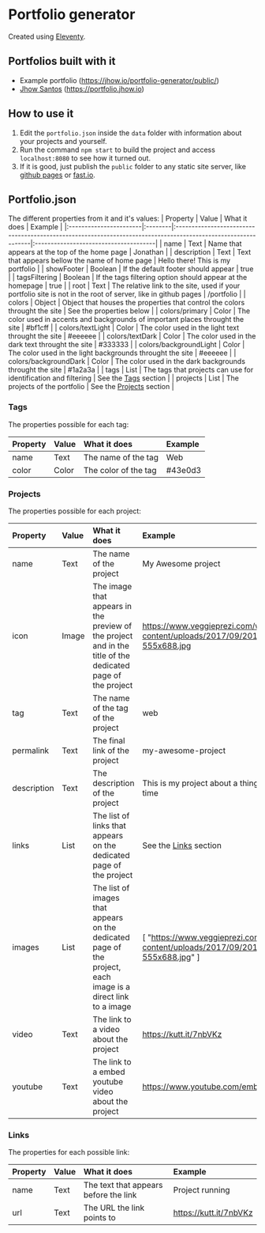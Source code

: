 # Portfolio generator
Created using [Eleventy](https://www.11ty.dev/).

## Portfolios built with it
- Example portfolio (https://jhow.io/portfolio-generator/public/)
- [Jhow Santos](https://twitter.com/pipocacafeinada) (https://portfolio.jhow.io)

## How to use it
1. Edit the `portfolio.json` inside the `data` folder with information about your projects and yourself.
2. Run the command `npm start` to build the project and access `localhost:8080` to see how it turned out.
3. If it is good, just publish the `public` folder to any static site server, like [github pages](https://pages.github.com/) or [fast.io](https://fast.io).

## Portfolio.json
The different properties from it and it's values:
| Property               | Value   | What it does                                                                                                  | Example                               |
|:-----------------------|:--------|:--------------------------------------------------------------------------------------------------------------|:--------------------------------------|
| name                   | Text    | Name that appears at the top of the home page                                                                 | Jonathan                              |
| description            | Text    | Text that appears bellow the name of home page                                                                | Hello there! This is my portfolio     |
| showFooter             | Boolean | If the default footer should appear                                                                           | true                                  |
| tagsFiltering          | Boolean | If the tags filtering option should appear at the homepage                                                    | true                                  |
| root                   | Text    | The relative link to the site, used if your portfolio site is not in the root of server, like in github pages | /portfolio                            |
| colors                 | Object  | Object that houses the properties that control the colors throught the site                                   | See the properties below              |
| colors/primary         | Color   | The color used in accents and backgrounds of important places throught the site                               | #bf1cff                               |
| colors/textLight       | Color   | The color used in the light text throught the site                                                            | #eeeeee                               |
| colors/textDark        | Color   | The color used in the dark text throught the site                                                             | #333333                               |
| colors/backgroundLight | Color   | The color used in the light backgrounds throught the site                                                     | #eeeeee                               |
| colors/backgroundDark  | Color   | The color used in the dark backgrounds throught the site                                                      | #1a2a3a                               |
| tags                   | List    | The tags that projects can use for identification and filtering                                               | See the [Tags](#tags) section         |
| projects               | List    | The projects of the portfolio                                                                                 | See the [Projects](#projects) section |

### Tags
The properties possible for each tag:

| Property | Value | What it does         | Example |
|:---------|:------|:---------------------|:--------|
| name     | Text  | The name of the tag  | Web     |
| color    | Color | The color of the tag | #43e0d3 |

### Projects
The properties possible for each project:

| Property    | Value   | What it does                                                                                                 | Example                                                                                  |
|:------------|:--------|:-------------------------------------------------------------------------------------------------------------|:-----------------------------------------------------------------------------------------|
| name        | Text    | The name of the project                                                                                      | My Awesome project                                                                       |
| icon        | Image   | The image that appears in the preview of the project and in the title of the dedicated page of the project   | https://www.veggieprezi.com/wp-content/uploads/2017/09/20170731_214129-555x688.jpg       |
| tag         | Text    | The name of the tag of the project                                                                           | web                                                                                      |
| permalink   | Text    | The final link of the project                                                                                | my-awesome-project                                                                       |
| description | Text    | The description of the project                                                                               | This is my project about a thing I did in my free time                                   |
| links       | List    | The list of links that appears on the dedicated page of the project                                          | See the [Links](#links) section                                                        |
| images      | List    | The list of images that appears on the dedicated page of the project, each image is a direct link to a image | [ "https://www.veggieprezi.com/wp-content/uploads/2017/09/20170731_214129-555x688.jpg" ] |
| video       | Text    | The link to a video about the project                                                                        | https://kutt.it/7nbVKz                                                                   |
| youtube     | Text    | The link to a embed youtube video about the project                                                           |https://www.youtube.com/embed/dQw4w9WgXcQ                                                |

### Links
The properties for each possible link:

| Property | Value | What it does                          | Example                |
|:---------|:------|:--------------------------------------|:-----------------------|
| name     | Text  | The text that appears before the link | Project running        |
| url      | Text  | The URL the link points to            | https://kutt.it/7nbVKz |
